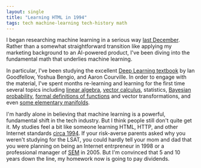 ```yaml
---
layout: single
title: "Learning HTML in 1994"
tags: tech machine-learning tech-history math
---
```


I began researching machine learning in a serious way [last December](/blog/2016/springtime-for-machine-learning/). Rather than a somewhat straightforward transition like applying my marketing background to an AI-powered product, I've been diving into the fundamental math that underlies machine learning.

In particular, I've been studying the  excellent [Deep Learning textbook](http://www.deeplearningbook.org/) by Ian Goodfellow, Yoshua Bengio, and Aaron Courville. In order to  engage with the material, I've spent months re-learning and learning for the first time several topics including [linear algebra](http://math.mit.edu/~gs/linearalgebra/), [vector calculus](https://www.amazon.com/Calculus-Applied-Mathematics-Computing-Science/dp/0198596529/), statistics, [Bayesian probability](https://en.wikipedia.org/wiki/Bayesian_probability), [formal definitions of functions](https://www.khanacademy.org/math/linear-algebra/matrix-transformations/linear-transformations/v/a-more-formal-understanding-of-functions) and vector transformations, and even [some elementary manifolds](https://en.wikipedia.org/wiki/Manifold).

I'm hardly alone in believing that machine learning is a powerful, fundamental shift in the tech industry. But I think people still don't quite get it. My studies feel a bit like someone learning HTML, HTTP, and other  Internet standards [circa 1994](https://en.wikipedia.org/wiki/Netscape#History). If your risk-averse parents asked why you weren't studying for the LSAT, you could hardly tell your mom and dad that you were planning on being an Internet entrpreneur in 1998 or a professional manager of [SEM](https://en.wikipedia.org/wiki/Search_engine_marketing#History) in 2005. But I'm convinced that 5 and 10 years down the line, my homework now is going to pay dividends.